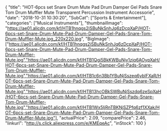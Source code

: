 {
	"title": "HOT-6pcs set Snare Drum Mute Pad Drum Damper Gel Pads Snare Tom Drum Muffler Mute Transparent Percussion Instrument Accessorie",
	"date": "2018-10-31 10:30:20",
	"SubCat": ["Sports & Entertainment"],
	"categories": ["Musical Instruments"],
	"thumbnailImage": "https://ae01.alicdn.com/kf/HTB1hnqgs2iSBuNkSnhJq6zDcpXaP/HOT-6pcs-set-Snare-Drum-Mute-Pad-Drum-Damper-Gel-Pads-Snare-Tom-Drum-Muffler-Mute.jpg_220x220.jpg",
	"BigImage": ["https://ae01.alicdn.com/kf/HTB1hnqgs2iSBuNkSnhJq6zDcpXaP/HOT-6pcs-set-Snare-Drum-Mute-Pad-Drum-Damper-Gel-Pads-Snare-Tom-Drum-Muffler-Mute.jpg","https://ae01.alicdn.com/kf/HTB1Qgi5BkKWBuNjy1zjq6AOypXaH/HOT-6pcs-set-Snare-Drum-Mute-Pad-Drum-Damper-Gel-Pads-Snare-Tom-Drum-Muffler-Mute.jpg","https://ae01.alicdn.com/kf/HTB1c6n3Bb1YBuNjSszeq6yblFXaR/HOT-6pcs-set-Snare-Drum-Mute-Pad-Drum-Damper-Gel-Pads-Snare-Tom-Drum-Muffler-Mute.jpg","https://ae01.alicdn.com/kf/HTB13hcOBkSWBuNjSszdq6zeSpXaH/HOT-6pcs-set-Snare-Drum-Mute-Pad-Drum-Damper-Gel-Pads-Snare-Tom-Drum-Muffler-Mute.jpg","https://ae01.alicdn.com/kf/HTB1Wx5IjRnTBKNjSZPfq6zf1XXak/HOT-6pcs-set-Snare-Drum-Mute-Pad-Drum-Damper-Gel-Pads-Snare-Tom-Drum-Muffler-Mute.jpg"],
	"actualPrice": 2.09,
	"comparePrice": 2.46,
	"linkurl": "http://s.click.aliexpress.com/e/KMEqeAc",
	"inStock": 100
}
